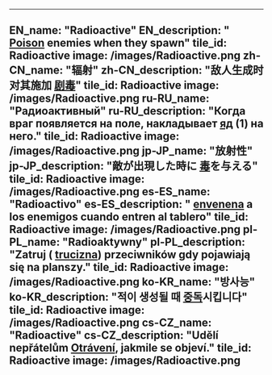 ---

EN_name: "Radioactive"
EN_description: " <u>Poison</u> enemies when they spawn"
tile_id: Radioactive
image: /images/Radioactive.png
zh-CN_name: "辐射"
zh-CN_description: "敌人生成时对其施加 <u>剧毒</u>"
tile_id: Radioactive
image: /images/Radioactive.png
ru-RU_name: "Радиоактивный"
ru-RU_description: "Когда враг появляется на поле, накладывает  <u>яд</u> (1) на него."
tile_id: Radioactive
image: /images/Radioactive.png
jp-JP_name: "放射性"
jp-JP_description: "敵が出現した時に <u>毒</u>を与える"
tile_id: Radioactive
image: /images/Radioactive.png
es-ES_name: "Radioactivo"
es-ES_description: " <u>envenena</u> a los enemigos cuando entren al tablero"
tile_id: Radioactive
image: /images/Radioactive.png
pl-PL_name: "Radioaktywny"
pl-PL_description: "Zatruj ( <u>trucizna</u>) przeciwników gdy pojawiają się na planszy."
tile_id: Radioactive
image: /images/Radioactive.png
ko-KR_name: "방사능"
ko-KR_description: "적이 생성될 때  <u>중독</u>시킵니다"
tile_id: Radioactive
image: /images/Radioactive.png
cs-CZ_name: "Radioactive"
cs-CZ_description: "Udělí nepřátelům  <u>Otrávení</u>, jakmile se objeví."
tile_id: Radioactive
image: /images/Radioactive.png
---
